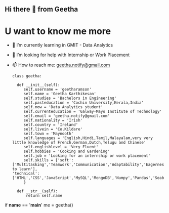 ## Hi there 👋 from Geetha

# U want to know me more 

- 🌱 I’m currently learning in  GMIT - Data Analytics
- 🤔 I’m looking for help with Internship or Work Placement
- 📫 How to reach me: geetha.notify@gmail.com
   
      class geetha:
      
        def __init__(self):
           self.username = 'geetharamson'
           self.name = 'Geetha Karthikesan'
           self.studies = 'Bachelors in Engineering'
           self.pasteducation = 'Cochin University,Kerala,India'
           self.now = 'Data Analytics student'
           self.currenteducation = 'Galway-Mayo Institute of Technology'
           self.email = 'geetha.notify@gmail.com'
           self.nationality = 'Irish'
           self.country = 'Ireland'
           self.livein = 'Co.Kildare'
           self.town = 'Maynooth'
           self.languages = 'English,Hindi,Tamil,Malayalam,very very little knowledge of French,German,Dutch,Telugu and Chinese'
           self.englishlevel = 'Very Fluent'
           self.hobbies = 'Cooking and Gardening'
           self.job = 'Looking for an internship or work placement'
           self.skills = {'soft': ['Multitasking','Teamwork','Communication','Adaptability','Eagerness to learn'],
      'technical': ['HTML','CSS','JavaScript','MySQL','MongoDB','Numpy','Pandas','Seaborn','Matplotlib','Python']
           }
           
        def __str__(self):
            return self.name
            
if __name__ == '__main__'
  me = geetha()
           
      
